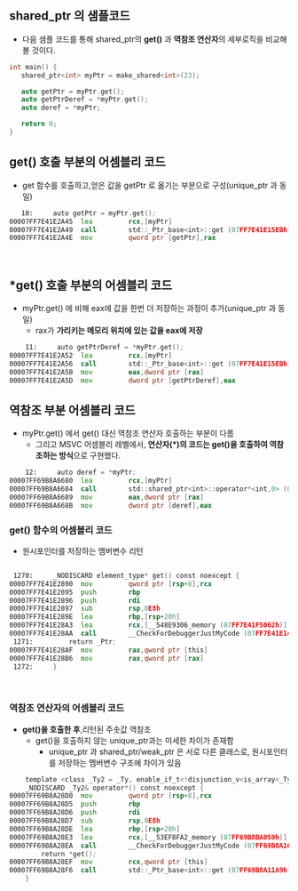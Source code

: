 ## shared_ptr 의 샘플코드
 - 다음 샘플 코드를 통해 shared_ptr의 **get()** 과 **역참조 연산자**의 세부로직을 비교해 볼 것이다.
&nbsp;
 ```cpp
int main() {
    shared_ptr<int> myPtr = make_shared<int>(23);

    auto getPtr = myPtr.get();
    auto getPtrDeref = *myPtr.get();
    auto deref = *myPtr;

    return 0;
}
 ```


## get() 호출 부분의 어셈블리 코드
- get 함수를 호출하고,얻은 값을 getPtr 로 옮기는 부분으로 구성(unique_ptr 과 동일)
&nbsp;
 ```asm
    10:     auto getPtr = myPtr.get();
00007FF7E41E2A45  lea         rcx,[myPtr]  
00007FF7E41E2A49  call        std::_Ptr_base<int>::get (07FF7E41E15EBh)  
00007FF7E41E2A4E  mov         qword ptr [getPtr],rax
```
&nbsp;
## *get() 호출 부분의 어셈블리 코드
- myPtr.get() 에 비해 eax에 값을 한번 더 저장하는 과정이 추가(unique_ptr 과 동일)
  - rax가 **가리키는 메모리 위치에 있는 값을 eax에 저장**
&nbsp;
```asm
    11:     auto getPtrDeref = *myPtr.get();
00007FF7E41E2A52  lea         rcx,[myPtr]  
00007FF7E41E2A56  call        std::_Ptr_base<int>::get (07FF7E41E15EBh)  
00007FF7E41E2A5B  mov         eax,dword ptr [rax]  
00007FF7E41E2A5D  mov         dword ptr [getPtrDeref],eax  
```

## 역참조 부분 어셈블리 코드
- myPtr.get() 에서 get() 대신 역참조 연산자 호출하는 부분이 다름
  - 그리고 MSVC 어셈블리 레벨에서, **연산자(*)의 코드는 get()을 호출하여 역참조하는 방식**으로 구현했다.
&nbsp;
```asm
    12:     auto deref = *myPtr;
00007FF69B8A6680  lea         rcx,[myPtr]  
00007FF69B8A6684  call        std::shared_ptr<int>::operator*<int,0> (07FF69B8A10CDh)  
00007FF69B8A6689  mov         eax,dword ptr [rax]  
00007FF69B8A668B  mov         dword ptr [deref],eax  
 ```
### get() 함수의 어셈블리 코드
- 원시포인터를 저장하는 멤버변수 리턴
&nbsp;
 ```asm

  1270:     _NODISCARD element_type* get() const noexcept {
00007FF7E41E2890  mov         qword ptr [rsp+8],rcx  
00007FF7E41E2895  push        rbp  
00007FF7E41E2896  push        rdi  
00007FF7E41E2897  sub         rsp,0E8h  
00007FF7E41E289E  lea         rbp,[rsp+20h]  
00007FF7E41E28A3  lea         rcx,[__548E9306_memory (07FF7E41F5062h)]  
00007FF7E41E28AA  call        __CheckForDebuggerJustMyCode (07FF7E41E14DDh)  
  1271:         return _Ptr;
00007FF7E41E28AF  mov         rax,qword ptr [this]  
00007FF7E41E28B6  mov         rax,qword ptr [rax]  
  1272:     }

 ```
&nbsp;
### 역참조 연산자의 어셈블리 코드
- **get()을 호출한 후**,리턴된 주솟값 역참조
  - get()을 호출하지 않는 unique_ptr과는 미세한 차이가 존재함
    - unique_ptr 과 shared_ptr/weak_ptr 은 서로 다른 클래스로, 원시포인터를 저장하는 멤버변수 구조에 차이가 있음
&nbsp;
```asm
    template <class _Ty2 = _Ty, enable_if_t<!disjunction_v<is_array<_Ty2>, is_void<_Ty2>>, int> = 0>
    _NODISCARD _Ty2& operator*() const noexcept {
00007FF69B8A28D0  mov         qword ptr [rsp+8],rcx  
00007FF69B8A28D5  push        rbp  
00007FF69B8A28D6  push        rdi  
00007FF69B8A28D7  sub         rsp,0E8h  
00007FF69B8A28DE  lea         rbp,[rsp+20h]  
00007FF69B8A28E3  lea         rcx,[__53EF8FA2_memory (07FF69B8BA059h)]  
00007FF69B8A28EA  call        __CheckForDebuggerJustMyCode (07FF69B8A1668h)  
        return *get();
00007FF69B8A28EF  mov         rcx,qword ptr [this]  
00007FF69B8A28F6  call        std::_Ptr_base<int>::get (07FF69B8A11A9h)  
    }
```
